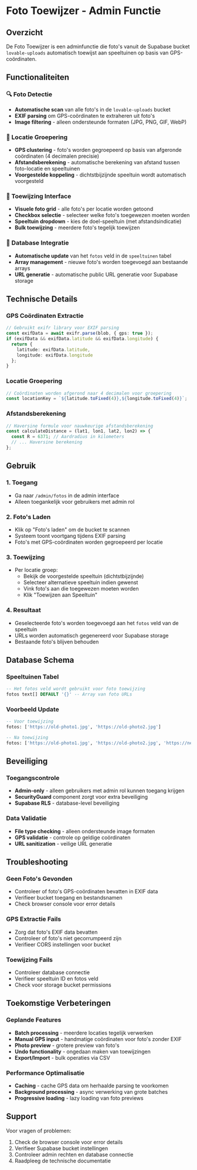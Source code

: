 # Foto Toewijzer - Admin Functie

## Overzicht

De Foto Toewijzer is een adminfunctie die foto's vanuit de Supabase bucket `lovable-uploads` automatisch toewijst aan speeltuinen op basis van GPS-coördinaten.

## Functionaliteiten

### 🔍 Foto Detectie
- **Automatische scan** van alle foto's in de `lovable-uploads` bucket
- **EXIF parsing** om GPS-coördinaten te extraheren uit foto's
- **Image filtering** - alleen ondersteunde formaten (JPG, PNG, GIF, WebP)

### 📍 Locatie Groepering
- **GPS clustering** - foto's worden gegroepeerd op basis van afgeronde coördinaten (4 decimalen precisie)
- **Afstandsberekening** - automatische berekening van afstand tussen foto-locatie en speeltuinen
- **Voorgestelde koppeling** - dichtstbijzijnde speeltuin wordt automatisch voorgesteld

### 🎯 Toewijzing Interface
- **Visuele foto grid** - alle foto's per locatie worden getoond
- **Checkbox selectie** - selecteer welke foto's toegewezen moeten worden
- **Speeltuin dropdown** - kies de doel-speeltuin (met afstandsindicatie)
- **Bulk toewijzing** - meerdere foto's tegelijk toewijzen

### 🔄 Database Integratie
- **Automatische update** van het `fotos` veld in de `speeltuinen` tabel
- **Array management** - nieuwe foto's worden toegevoegd aan bestaande arrays
- **URL generatie** - automatische public URL generatie voor Supabase storage

## Technische Details

### GPS Coördinaten Extractie
```typescript
// Gebruikt exifr library voor EXIF parsing
const exifData = await exifr.parse(blob, { gps: true });
if (exifData && exifData.latitude && exifData.longitude) {
  return {
    latitude: exifData.latitude,
    longitude: exifData.longitude
  };
}
```

### Locatie Groepering
```typescript
// Coördinaten worden afgerond naar 4 decimalen voor groepering
const locationKey = `${latitude.toFixed(4)},${longitude.toFixed(4)}`;
```

### Afstandsberekening
```typescript
// Haversine formule voor nauwkeurige afstandsberekening
const calculateDistance = (lat1, lon1, lat2, lon2) => {
  const R = 6371; // Aardradius in kilometers
  // ... Haversine berekening
};
```

## Gebruik

### 1. Toegang
- Ga naar `/admin/fotos` in de admin interface
- Alleen toegankelijk voor gebruikers met admin rol

### 2. Foto's Laden
- Klik op "Foto's laden" om de bucket te scannen
- Systeem toont voortgang tijdens EXIF parsing
- Foto's met GPS-coördinaten worden gegroepeerd per locatie

### 3. Toewijzing
- Per locatie groep:
  - Bekijk de voorgestelde speeltuin (dichtstbijzijnde)
  - Selecteer alternatieve speeltuin indien gewenst
  - Vink foto's aan die toegewezen moeten worden
  - Klik "Toewijzen aan Speeltuin"

### 4. Resultaat
- Geselecteerde foto's worden toegevoegd aan het `fotos` veld van de speeltuin
- URLs worden automatisch gegenereerd voor Supabase storage
- Bestaande foto's blijven behouden

## Database Schema

### Speeltuinen Tabel
```sql
-- Het fotos veld wordt gebruikt voor foto toewijzing
fotos text[] DEFAULT '{}' -- Array van foto URLs
```

### Voorbeeld Update
```sql
-- Voor toewijzing
fotos: ['https://old-photo1.jpg', 'https://old-photo2.jpg']

-- Na toewijzing
fotos: ['https://old-photo1.jpg', 'https://old-photo2.jpg', 'https://new-photo1.jpg', 'https://new-photo2.jpg']
```

## Beveiliging

### Toegangscontrole
- **Admin-only** - alleen gebruikers met admin rol kunnen toegang krijgen
- **SecurityGuard** component zorgt voor extra beveiliging
- **Supabase RLS** - database-level beveiliging

### Data Validatie
- **File type checking** - alleen ondersteunde image formaten
- **GPS validatie** - controle op geldige coördinaten
- **URL sanitization** - veilige URL generatie

## Troubleshooting

### Geen Foto's Gevonden
- Controleer of foto's GPS-coördinaten bevatten in EXIF data
- Verifieer bucket toegang en bestandsnamen
- Check browser console voor error details

### GPS Extractie Fails
- Zorg dat foto's EXIF data bevatten
- Controleer of foto's niet gecorrumpeerd zijn
- Verifieer CORS instellingen voor bucket

### Toewijzing Fails
- Controleer database connectie
- Verifieer speeltuin ID en fotos veld
- Check voor storage bucket permissions

## Toekomstige Verbeteringen

### Geplande Features
- **Batch processing** - meerdere locaties tegelijk verwerken
- **Manual GPS input** - handmatige coördinaten voor foto's zonder EXIF
- **Photo preview** - grotere preview van foto's
- **Undo functionality** - ongedaan maken van toewijzingen
- **Export/Import** - bulk operaties via CSV

### Performance Optimalisatie
- **Caching** - cache GPS data om herhaalde parsing te voorkomen
- **Background processing** - async verwerking van grote batches
- **Progressive loading** - lazy loading van foto previews

## Support

Voor vragen of problemen:
1. Check de browser console voor error details
2. Verifieer Supabase bucket instellingen
3. Controleer admin rechten en database connectie
4. Raadpleeg de technische documentatie 
